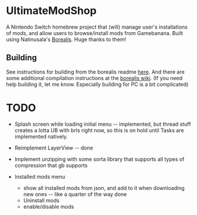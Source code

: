 # UltimateModShop

A Nintendo Switch homebrew project that (will) manage user's installations of mods, and allow users to browse/install mods from Gamebanana.
Built using Natinusala's [Borealis](https://github.com/natinusala/borealis). Huge thanks to them!



## Building
See instructions for building from the borealis readme [here](https://github.com/natinusala/borealis).
And there are some additional compilation instructions at the [borealis wiki](https://github.com/natinusala/borealis/wiki/Additional-compilation-instructions).
(If you need help building it, let me know. Especially building for PC is a bit complicated)



# TODO

- Splash screen while loading initial menu -- implemented, but thread stuff creates a lotta UB with brls right now, so this is on hold until Tasks are implemented natively.

- Reimplement LayerView -- done
- Implement unzipping with some sorta library that supports all types of compression that gb supports
- Installed mods menu
    - show all installed mods from json, and add to it when downloading new ones -- like a quarter of the way done
    - Uninstall mods
    - enable/disable mods
